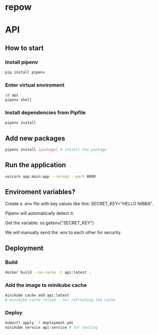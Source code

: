 # repow

# API

## How to start 

### Install pipenv
```bash
pip install pipenv
```

### Enter virtual enviroment
```bash
cd api
pipenv shell
```

### Install dependencies from Pipfile
```bash
pipenv install
```

## Add new packages 
```bash
pipenv install [package] # install the package
```

## Run the application
```bash
uvicorn app.main:app --reload --port 8000
```

## Enviroment variables?

Create a .env file with key values like this: SECRET_KEY="HELLO NIBBA".

Pipenv will automatically detect it.

Get the variable: os.getenv("SECRET_KEY")

We will manually send the .env to each other for security. 

## Deployment

### Build

```bash
docker build --no-cache -t api:latest .
```

### Add the image to minikube cache
```bash
minikube cache add api:latest
# minikube cache reload - for refreshing the cache
```

### Deploy
```bash
kubectl apply -f deployment.yml
minikube service api-service # for testing
```